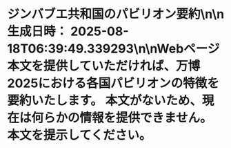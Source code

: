 # ジンバブエ共和国のパビリオン要約\n\n**生成日時：** 2025-08-18T06:39:49.339293\n\nWebページ本文を提供していただければ、万博2025における各国パビリオンの特徴を要約いたします。  本文がないため、現在は何らかの情報を提供できません。  本文を提示してください。